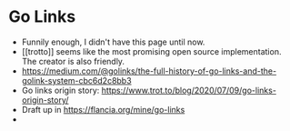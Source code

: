 # Go Links
- Funnily enough, I didn't have this page until now.
- [[trotto]] seems like the most promising open source implementation. The creator is also friendly.
- https://medium.com/@golinks/the-full-history-of-go-links-and-the-golink-system-cbc6d2c8bb3 
- Go links origin story: https://www.trot.to/blog/2020/07/09/go-links-origin-story/
- Draft up in https://flancia.org/mine/go-links
- 

